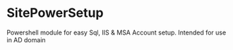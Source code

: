 # SitePowerSetup
Powershell module for easy Sql, IIS &amp; MSA Account setup. Intended for use in AD domain
